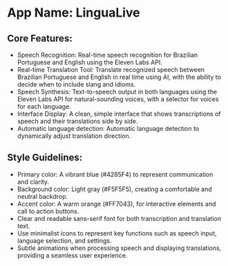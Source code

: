 # **App Name**: LinguaLive

## Core Features:

- Speech Recognition: Real-time speech recognition for Brazilian Portuguese and English using the Eleven Labs API.
- Real-time Translation Tool: Translate recognized speech between Brazilian Portuguese and English in real time using AI, with the ability to decide when to include slang and idioms.
- Speech Synthesis: Text-to-speech output in both languages using the Eleven Labs API for natural-sounding voices, with a selector for voices for each language.
- Interface Display: A clean, simple interface that shows transcriptions of speech and their translations side by side.
- Automatic language detection: Automatic language detection to dynamically adjust translation direction.

## Style Guidelines:

- Primary color: A vibrant blue (#4285F4) to represent communication and clarity.
- Background color: Light gray (#F5F5F5), creating a comfortable and neutral backdrop.
- Accent color: A warm orange (#FF7043), for interactive elements and call to action buttons.
- Clear and readable sans-serif font for both transcription and translation text.
- Use minimalist icons to represent key functions such as speech input, language selection, and settings.
- Subtle animations when processing speech and displaying translations, providing a seamless user experience.